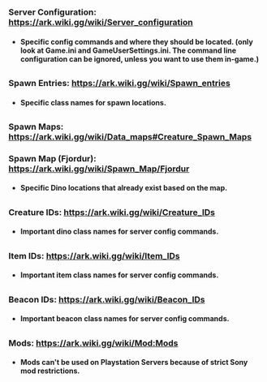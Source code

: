 
### Server Configuration: https://ark.wiki.gg/wiki/Server_configuration
- #### Specific config commands and where they should be located. (only look at Game.ini and GameUserSettings.ini. The command line configuration can be ignored, unless you want to use them in-game.)

##
### Spawn Entries: https://ark.wiki.gg/wiki/Spawn_entries
- #### Specific class names for spawn locations.

##
### Spawn Maps: https://ark.wiki.gg/wiki/Data_maps#Creature_Spawn_Maps
### Spawn Map (Fjordur): https://ark.wiki.gg/wiki/Spawn_Map/Fjordur
- #### Specific Dino locations that already exist based on the map.

##
### Creature IDs: https://ark.wiki.gg/wiki/Creature_IDs
- #### Important dino class names for server config commands.

##
### Item IDs: https://ark.wiki.gg/wiki/Item_IDs
- #### Important item class names for server config commands.

##
### Beacon IDs: https://ark.wiki.gg/wiki/Beacon_IDs
- #### Important beacon class names for server config commands.

##
### Mods: https://ark.wiki.gg/wiki/Mod:Mods
- #### Mods can't be used on Playstation Servers because of strict Sony mod restrictions.
